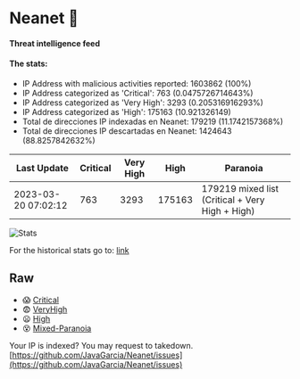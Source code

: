 # Neanet :hocho:
#### Threat intelligence feed
#### The stats:

- IP Address with malicious activities reported: 1603862 (100%)
- IP Address categorized as 'Critical':  763 (0.0475726714643%)
- IP Address categorized as 'Very High':  3293 (0.205316916293%)
- IP Address categorized as 'High':  175163 (10.921326149)
- Total de direcciones IP indexadas en Neanet:  179219 (11.1742157368%)
- Total de direcciones IP descartadas en Neanet:  1424643 (88.8257842632%)

| Last Update | Critical | Very High | High | Paranoia |
| --- | --- | --- | --- | --- |
| 2023-03-20 07:02:12 | 763 | 3293 | 175163 | 179219 mixed list (Critical + Very High + High)|

![Stats](https://docs.google.com/spreadsheets/d/e/2PACX-1vSnaNMIXVabIpDJjufMlzH7poXnshF3mgd8Is1g9ytUEzVsP5my4Trn8f-xkoLLQ38xpL3HtmUexLo6/pubchart?oid=501124687&format=image)

For the historical stats go to: [link](/stats.csv)
## Raw
- :scream: [Critical](https://raw.githubusercontent.com/JavaGarcia/Neanet/master/blacklists/neanet_critical.txt)
- :fearful: [VeryHigh](https://raw.githubusercontent.com/JavaGarcia/Neanet/master/blacklists/neanet_veryHigh.txtt)
- :frowning: [High](https://raw.githubusercontent.com/JavaGarcia/Neanet/master/blacklists/neanet_high.txt)
- :dizzy_face: [Mixed-Paranoia](https://raw.githubusercontent.com/JavaGarcia/Neanet/master/blacklists/neanet_all.txt)


Your IP is indexed? You may request to takedown. [https://github.com/JavaGarcia/Neanet/issues](https://github.com/JavaGarcia/Neanet/issues)







































































































































































































































































































































































































































































































































































































































































































































































































































































































































































































































































































































































































































































































































































































































































































































































































































































































































































































































































































































































































































































































































































































































































































































































































































































































































































































































































































































































































































































































































































































































































































































































































































































































































































































































































































































































































































































































































































































































































































































































































































































































































































































































































































































































































































































































































































































































































































































































































































































































































































































































































































































































































































































































































































































































































































































































































































































































































































































































































































































































































































































































































































































































































































































































































































































































































































































































































































































































































































































































































































































































































































































































































































































































































































































































































































































































































































































































































































































































































































































































































































































































































































































































































































































































































































































































































































































































































































































































































































































































































































































































































































































































































































































































































































































































































































































































































































































































































































































































































































































































































































































































































































































